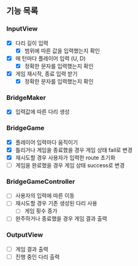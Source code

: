 ## 기능 목록

### InputView
- [x] 다리 길이 입력
    - [x] 범위에 따른 값을 입력했는지 확인
- [x] 매 턴마다 플레이어 입력 (U, D)
    - [x] 정확한 문자를 입력했는지 확인
- [x] 게임 재시작, 종료 입력 받기
    - [x] 정확한 문자를 입력했는지 확인

### BridgeMaker
- [x] 입력값에 따른 다리 생성

### BridgeGame
- [x] 플레이어 입력마다 움직이기
- [x] 틀리거나 게임을 종료했을 경우 게임 상태 fail로 변경
- [x] 재시도할 경우 사용자가 입력한 route 초기화
- [ ] 게임을 완료했을 경우 게임 상태 success로 변경

### BridgeGameController
- [ ] 사용자의 입력에 따른 이동
- [ ] 재시도할 경우 기존 생성된 다리 사용
    - [ ] 게임 횟수 증가
- [ ] 완주하거나 종료했을 경우 게임 결과 출력

### OutputView
- [ ] 게임 결과 출력
- [ ] 진행 중인 다리 출력
